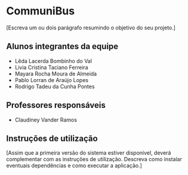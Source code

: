 # CommuniBus

[Escreva um ou dois  parágrafo resumindo o objetivo do seu projeto.]

## Alunos integrantes da equipe

* Lêda Lacerda Bombinho do Val
* Livia Cristina Taciano Ferreira
* Mayara Rocha Moura de Almeida
* Pablo Lorran de Araújo Lopes
* Rodrigo Tadeu da Cunha Pontes

## Professores responsáveis

* Claudiney Vander Ramos

## Instruções de utilização

[Assim que a primeira versão do sistema estiver disponível, deverá complementar com as instruções de utilização. Descreva como instalar eventuais dependências e como executar a aplicação.]
